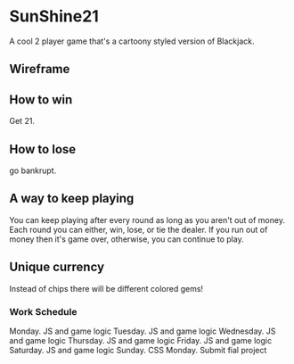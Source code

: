 # SunShine21
A cool 2 player game that's a cartoony styled version of Blackjack.

## Wireframe
[Black]: https://github.com/SunShineOneX/SunShine21/blob/master/Wirefram-1.png?raw=true

## How to win
Get 21.

## How to lose
go bankrupt.

## A way to keep playing
You can keep playing after every round as long as you aren't out of money.
Each round you can either, win, lose, or tie the dealer.
If you run out of money then it's game over, otherwise, you can continue to play.

## Unique currency
Instead of chips there will be different colored gems!

### Work Schedule

Monday. JS and game logic
Tuesday. JS and game logic
Wednesday. JS and game logic
Thursday. JS and game logic
Friday. JS and game logic
Saturday. JS and game logic
Sunday. CSS
Monday. Submit fial project

